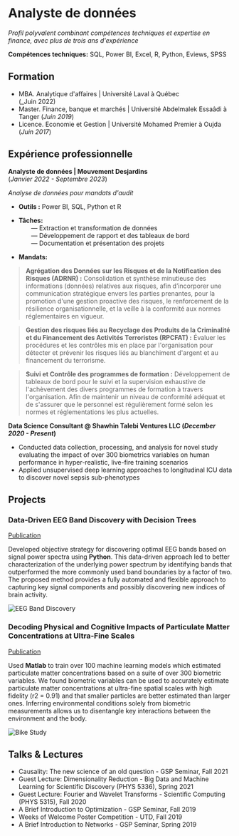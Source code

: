 # Analyste de données 
*Profil polyvalent combinant compétences techniques et expertise en finance, avec plus de trois ans d'expérience* 

**Compétences techniques:** SQL, Power BI, Excel, R, Python, Eviews, SPSS

## Formation
- MBA. Analytique d'affaires | Université Laval à Québec  
                               (_Juin 2022)
- Master. Finance, banque et marchés	| Université Abdelmalek Essaâdi à Tanger
                                        (_Juin 2019_)	 			        		
- Licence. Economie et Gestion | Université Mohamed Premier à Oujda
                                 (_Juin 2017_)

## Expérience professionnelle
**Analyste de données | Mouvement Desjardins**  
(_Janvier 2022 - Septembre 2023_)  

*Analyse de données pour mandats d'audit*
- **Outils :**  Power BI, SQL, Python et R
- **Tâches:**  
  &emsp;&emsp;— Extraction et transformation de données  
  &emsp;&emsp;— Développement de rapport et des tableaux de bord  
  &emsp;&emsp;— Documentation et présentation des projets  
  
- **Mandats:**

> **Agrégation des Données sur les Risques et de la Notification des Risques (ADRNR) :** Consolidation et synthèse minutieuse des informations (données) relatives aux risques, afin d’incorporer une communication stratégique envers les parties prenantes, pour la promotion d'une gestion proactive des risques, le renforcement de la résilience organisationnelle, et la veille à la conformité aux normes réglementaires en vigueur.

> **Gestion des risques liés au Recyclage des Produits de la Criminalité et du Financement des Activités Terroristes (RPCFAT) :** Évaluer les procédures et les contrôles mis en place par l'organisation pour détecter et prévenir les risques liés au blanchiment d'argent et au financement du terrorisme.

> **Suivi et Contrôle des programmes de formation :** Développement de tableaux de bord pour le suivi et la supervision exhaustive de l'achèvement des divers programmes de formation à travers l'organisation. Afin de maintenir un niveau de conformité adéquat et de s'assurer que le personnel est régulièrement formé selon les normes et réglementations les plus actuelles.





**Data Science Consultant @ Shawhin Talebi Ventures LLC (_December 2020 - Present_)**
- Conducted data collection, processing, and analysis for novel study evaluating the impact of over 300 biometrics variables on human performance in hyper-realistic, live-fire training scenarios
- Applied unsupervised deep learning approaches to longitudinal ICU data to discover novel sepsis sub-phenotypes

## Projects
### Data-Driven EEG Band Discovery with Decision Trees
[Publication](https://www.mdpi.com/1424-8220/22/8/3048)

Developed objective strategy for discovering optimal EEG bands based on signal power spectra using **Python**. This data-driven approach led to better characterization of the underlying power spectrum by identifying bands that outperformed the more commonly used band boundaries by a factor of two. The proposed method provides a fully automated and flexible approach to capturing key signal components and possibly discovering new indices of brain activity.

![EEG Band Discovery](/assets/img/eeg_band_discovery.jpeg)

### Decoding Physical and Cognitive Impacts of Particulate Matter Concentrations at Ultra-Fine Scales
[Publication](https://www.mdpi.com/1424-8220/22/11/4240)

Used **Matlab** to train over 100 machine learning models which estimated particulate matter concentrations based on a suite of over 300 biometric variables. We found biometric variables can be used to accurately estimate particulate matter concentrations at ultra-fine spatial scales with high fidelity (r2 = 0.91) and that smaller particles are better estimated than larger ones. Inferring environmental conditions solely from biometric measurements allows us to disentangle key interactions between the environment and the body.

![Bike Study](/assets/img/bike_study.jpeg)

## Talks & Lectures
- Causality: The new science of an old question - GSP Seminar, Fall 2021
- Guest Lecture: Dimensionality Reduction - Big Data and Machine Learning for Scientific Discovery (PHYS 5336), Spring 2021
- Guest Lecture: Fourier and Wavelet Transforms - Scientific Computing (PHYS 5315), Fall 2020
- A Brief Introduction to Optimization - GSP Seminar, Fall 2019
- Weeks of Welcome Poster Competition - UTD, Fall 2019
- A Brief Introduction to Networks - GSP Seminar, Spring 2019
